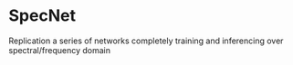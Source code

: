 # SpecNet
Replication a series of networks completely training and inferencing over spectral/frequency domain
